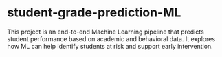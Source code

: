 # student-grade-prediction-ML
This project is an end-to-end Machine Learning pipeline that predicts student performance based on academic and behavioral data. It explores how ML can help identify students at risk and support early intervention.
